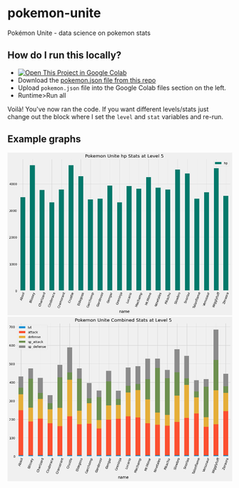 # pokemon-unite
Pokémon Unite - data science on pokemon stats

## How do I run this locally?
- [![Open This Project in Google Colab](https://colab.research.google.com/assets/colab-badge.svg)](https://colab.research.google.com/drive/1W7tu4aZPHwHSJDd3Y-LqS7KryznLbwJ8?usp=sharing)
- Download the [pokemon.json file from this repo](./uniteJSONs/pokemon.json)
- Upload `pokemon.json` file into the Google Colab files section on the left.
- Runtime>Run all

Voilà! You've now ran the code. If you want different levels/stats just change out the block where I set the `level` and `stat` variables and re-run.

## Example graphs
![hp graph at level 5](./graphs/hpLevel5.png)
![overall graph at level 5](./graphs/overallLevel5.png)
